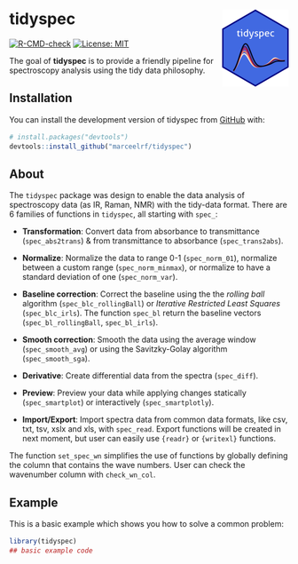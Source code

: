 
<!-- README.md is generated from README.Rmd. Please edit that file -->

# tidyspec <img src="man/figures/logo.png" align="right" height="139" alt="" />

<!-- badges: start -->

[![R-CMD-check](https://github.com/marceelrf/tidyspec/actions/workflows/R-CMD-check.yaml/badge.svg)](https://github.com/marceelrf/tidyspec/actions/workflows/R-CMD-check.yaml)
[![License:
MIT](https://img.shields.io/badge/License-MIT-yellow.svg)](https://opensource.org/licenses/MIT)
<!-- badges: end -->

The goal of **tidyspec** is to provide a friendly pipeline for
spectroscopy analysis using the tidy data philosophy.

## Installation

You can install the development version of tidyspec from
[GitHub](https://github.com/) with:

``` r
# install.packages("devtools")
devtools::install_github("marceelrf/tidyspec")
```

## About

The `tidyspec` package was design to enable the data analysis of
spectroscopy data (as IR, Raman, NMR) with the tidy-data format. There
are 6 families of functions in `tidyspec`, all starting with `spec_`:

- **Transformation**: Convert data from absorbance to transmittance
  (`spec_abs2trans`) & from transmittance to absorbance
  (`spec_trans2abs`).  

- **Normalize**: Normalize the data to range 0-1 (`spec_norm_01`),
  normalize between a custom range (`spec_norm_minmax`), or normalize to
  have a standard deviation of one (`spec_norm_var`).  

- **Baseline correction**: Correct the baseline using the the *rolling
  ball* algorithm (`spec_blc_rollingBall`) or *Iterative Restricted
  Least Squares* (`spec_blc_irls`). The function `spec_bl` return the
  baseline vectors (`spec_bl_rollingBall`, `spec_bl_irls`).

- **Smooth correction**: Smooth the data using the average window
  (`spec_smooth_avg`) or using the Savitzky-Golay algorithm
  (`spec_smooth_sga`).  

- **Derivative**: Create differential data from the spectra
  (`spec_diff`).  

- **Preview**: Preview your data while applying changes statically
  (`spec_smartplot`) or interactively (`spec_smartplotly`).

- **Import/Export**: Import spectra data from common data formats, like
  csv, txt, tsv, xslx and xls, with `spec_read`. Export functions will
  be created in next moment, but user can easily use `{readr}` or
  `{writexl}` functions.

The function `set_spec_wn` simplifies the use of functions by globally
defining the column that contains the wave numbers. User can check the
wavenumber column with `check_wn_col`.

## Example

This is a basic example which shows you how to solve a common problem:

``` r
library(tidyspec)
## basic example code
```

